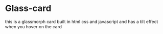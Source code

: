 # Glass-card
this is a glassmorph card built in html css and javascript and has a tilt effect when you hover on the card
